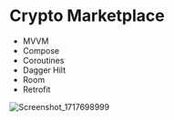 # Crypto Marketplace
- MVVM
- Compose
- Coroutines
- Dagger Hilt
- Room
- Retrofit

![Screenshot_1717698999](https://github.com/KamilStrzelczyk/CryptoMarketplace/assets/73589639/3ee8af3d-5277-4b4e-b119-4b582c2bef83=400x250)
